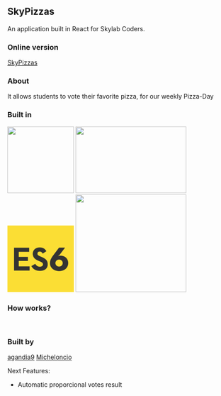 ## SkyPizzas
 
An application built in React for Skylab Coders. 

### Online version

[SkyPizzas](http://skypizzas.surge.sh/)

### About
It allows students to vote their favorite pizza, for our weekly Pizza-Day

### Built in
<div style="display: inline-block;">
    <img src="https://cdn-images-1.medium.com/max/1600/1*g6s1lvpfArJGorALkKNhvw.png" alt="" height="150px" width="150px">
    <img src="https://raw.githubusercontent.com/MakeSchool-Tutorials/Node-Rotten-Potatoes/5b1ec0c07de05a803bfe3be7827e8e1beb58531c//cover.jpg" alt="" height="150px" width="250px">
    <img src="https://raw.githubusercontent.com/github/explore/6c6508f34230f0ac0d49e847a326429eefbfc030/topics/es6/es6.png" alt="" height="150px" width="150px">
    <img src="http://www.erikasland.com/static/images/mongoose.png" alt="" height="220px" width="250px">
</div>

### How works?
<img src="https://d2ffutrenqvap3.cloudfront.net/items/2C1B163e1y07152V1F3Q/Screen%20Recording%202018-03-08%20at%2012.19%20p.%20m..gif?v=7411b6a4" alt="">

### Built by
[agandia9](http://www.github.com/agandia9)
[Micheloncio](http://www.github.com/Micheloncio)

Next Features:

- Automatic proporcional votes result
